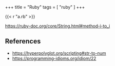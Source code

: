 +++
title = "Ruby"
tags = [ "ruby" ]
+++

{{< r "a.rb" >}}

<https://ruby-doc.org/core/String.html#method-i-to_i>

## References

- <https://hyperpolyglot.org/scripting#str-to-num>
- <https://programming-idioms.org/idiom/22>
